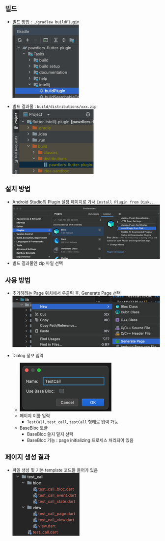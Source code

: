 ## 빌드 
- 빌드 방법 : `./gradlew buildPlugin`  
![img.png](images/build_plugin.png)

- 빌드 결과물 : `build/distributions/xxx.zip`
![img.png](images/build_result.png)

## 설치 방법
- Android Studio의 Plugin 설정 페이지로 가서 `Install Plugin from Disk...`
![img.png](images/plugin_setting.png)
- 빌드 결과물인 zip 파일 선택

## 사용 방법
- 추가하려는 Page 위치에서 우클릭 후, Generate Page 선택
![img.png](images/generate_page_action.png)

- Dialog 정보 입력  
  - ![img.png](images/dialog.png) 
  - 페이지 이름 입력
    - `TestCall`, `test_call`, `testCall` 형태로 입력 가능
  - BaseBloc 토글
    - BaseBloc 쓸지 말지 선택
    - BaseBloc 기능 : page initializing 프로세스 처리되어 있음

## 페이지 생성 결과
- 파일 생성 및 기본 template 코드들 들어가 있음  
![img.png](images/generate_page_result.png)